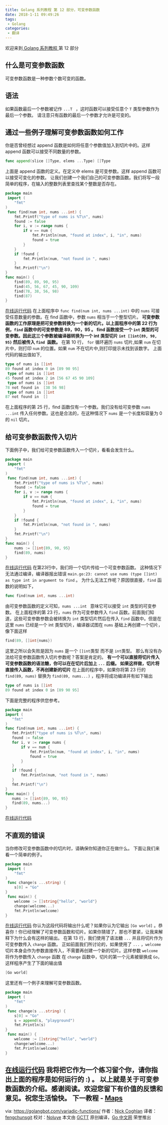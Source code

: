 ```yaml
---
title: Golang 系列教程 第 12 部分，可变参数函数
date: 2018-1-11 09:49:26
tags: 
 - Golang
categories: 
 - 翻译 
---
```


 欢迎来到[ Golang 系列教程 ](https://golangbot.com/learn-golang-series/)第 12 部分
 ## 什么是可变参数函数
可变参数函数是一种参数个数可变的函数。
 ## 语法
 如果函数最后一个参数被记作 `...T ` ，这时函数可以接受任意个 `T` 类型参数作为最后一个参数。
 请注意只有函数的最后一个参数才允许是可变的。
 ## 通过一些例子理解可变参数函数如何工作
 你是否曾经想过 append 函数是如何将任意个参数值加入到切片中的。这样 append 函数可以接受不同数量的参数。
```go
func append(slice []Type, elems ...Type) []Type
```
 上面是 append 函数的定义。在定义中 elems 是可变参数。这样 append 函数可以接受可变化的参数。
 让我们创建一个我们自己的可变参数函数。我们将写一段简单的程序，在输入的整数列表里查找某个整数是否存在。
```go
package main
 import (  
    "fmt"
)
 func find(num int, nums ...int) {  
    fmt.Printf("type of nums is %T\n", nums)
    found := false
    for i, v := range nums {
        if v == num {
            fmt.Println(num, "found at index", i, "in", nums)
            found = true
        }
    }
    if !found {
        fmt.Println(num, "not found in ", nums)
    }
    fmt.Printf("\n")
}
func main() {  
    find(89, 89, 90, 95)
    find(45, 56, 67, 45, 90, 109)
    find(78, 38, 56, 98)
    find(87)
}
 ```
[在线运行代码](https://play.golang.org/p/7occymiS6s)
 在上面程序中 `func find(num int, nums ...int)`  中的 `nums` 可接受任意数量的参数。在 find 函数中，参数 `nums` 相当于一个整型切片。 
 **可变参数函数的工作原理是把可变参数转换为一个新的切片。以上面程序中的第 22 行为例，`find` 函数中的可变参数是 89，90，95 。 find 函数接受一个 `int` 类型的可变参数。因此这三个参数被编译器转换为一个 int 类型切片 `int []int{89, 90, 95}` 然后被传入 `find `函数。**
 在第 10 行， `for` 循环遍历 `nums` 切片,如果 `num` 在切片中，则打印 `num` 的位置。如果 `num` 不在切片中,则打印提示未找到该数字。
 上面代码的输出值如下,
```go
type of nums is []int  
89 found at index 0 in [89 90 95]
 type of nums is []int  
45 found at index 2 in [56 67 45 90 109]
 type of nums is []int  
78 not found in  [38 56 98]
 type of nums is []int  
87 not found in  []  
 ```
 在上面程序的第 25 行，find 函数仅有一个参数。我们没有给可变参数 `nums ...int` 传入任何参数。这也是合法的，在这种情况下 `nums` 是一个长度和容量为 0 的 `nil` 切片。
 ## 给可变参数函数传入切片
 下面例子中，我们给可变参数函数传入一个切片，看看会发生什么。
```go
package main
 import (  
    "fmt"
)
 func find(num int, nums ...int) {  
    fmt.Printf("type of nums is %T\n", nums)
    found := false
    for i, v := range nums {
        if v == num {
            fmt.Println(num, "found at index", i, "in", nums)
            found = true
        }
    }
    if !found {
        fmt.Println(num, "not found in ", nums)
    }
    fmt.Printf("\n")
}
func main() {  
    nums := []int{89, 90, 95}
    find(89, nums)
}
 ```
[在线运行代码](https://play.golang.org/p/7occymiS6s)
 在第23行中，我们将一个切片传给一个可变参数函数。
 这种情况下无法通过编译，编译器报出错误 `main.go:23: cannot use nums (type []int) as type int in argument to find` 。
 为什么无法工作呢？原因很直接，`find` 函数的说明如下，
 ```go
func find(num int, nums ...int)  
```
 由可变参数函数的定义可知，`nums ...int ` 意味它可以接受 `int` 类型的可变参数。
 在上面程序的第 23 行，`nums` 作为可变参数传入 `find` 函数。前面我们知道，这些可变参数参数会被转换为 `int` 类型切片然后在传入 `find` 函数中。但是在这里 `nums` 已经是一个 int 类型切片，编译器试图在 `nums` 基础上再创建一个切片，像下面这样
 ```go
find(89, []int{nums})
```  
 这里之所以会失败是因为 `nums` 是一个 `[]int`类型 而不是 `int`类型。
 那么有没有办法给可变参数函数传入切片参数呢？答案是肯定的。
 **有一个可以直接将切片传入可变参数函数的语法糖，你可以在在切片后加上 `...` 后缀。
如果这样做，切片将直接传入函数，不再创建新的切片**
 在上面的程序中，如果你将第 23 行的 `find(89, nums)` 替换为 `find(89, nums...)` ，程序将成功编译并有如下输出
```go
type of nums is []int  
89 found at index 0 in [89 90 95]
```  
下面是完整的程序供您参考。
 ```go
package main
 import (  
    "fmt"
)
 func find(num int, nums ...int) {  
    fmt.Printf("type of nums is %T\n", nums)
    found := false
    for i, v := range nums {
        if v == num {
            fmt.Println(num, "found at index", i, "in", nums)
            found = true
        }
    }
    if !found {
        fmt.Println(num, "not found in ", nums)
    }
    fmt.Printf("\n")
}
func main() {  
    nums := []int{89, 90, 95}
    find(89, nums...)
}
```
[在线运行代码](https://play.golang.org/p/7occymiS6s)
 ## 不直观的错误
 当你修改可变参数函数中的切片时，请确保你知道你正在做什么。
 下面让我们来看一个简单的例子。
```go
package main
 import (  
    "fmt"
)
 func change(s ...string) {  
    s[0] = "Go"
}
 func main() {  
    welcome := []string{"hello", "world"}
    change(welcome...)
    fmt.Println(welcome)
}
```
[在线运行代码](https://play.golang.org/p/7occymiS6s)
 你认为这段代码将输出什么呢？如果你认为它输出 `[Go world]` 。恭喜你！你已经理解了可变参数函数和切片。如果你猜错了，那也不要紧，让我来解释下为什么会有这样的输出。
 在第 13 行，我们使用了语法糖 `...` 并且将切片作为可变参数传入 `change` 函数。
 正如前面我们所讨论的，如果使用了 `...` ，`welcome` 切片本身会作为参数直接传入，不需要再创建一个新的切片。这样参数 `welcome` 将作为参数传入 `change` 函数
 在 `change` 函数中，切片的第一个元素被替换成 `Go`，这样程序产生了下面的输出值
 ```go
[Go world]
```
这里还有一个例子来理解可变参数函数。
```go
package main
 import (  
    "fmt"
)
 func change(s ...string) {  
    s[0] = "Go"
    s = append(s, "playground")
    fmt.Println(s)
}
 func main() {  
    welcome := []string{"hello", "world"}
    change(welcome...)
    fmt.Println(welcome)
}
```
[在线运行代码](https://play.golang.org/p/7occymiS6s)
 我将把它作为一个练习留个你，请你指出上面的程序是如何运行的 :) 。
 以上就是关于可变参数函数的介绍。感谢阅读。欢迎您留下有价值的反馈和意见。祝您生活愉快。
 下一教程 - [Maps](https://golangbot.com/maps/)
 ----------------
 via: https://golangbot.com/variadic-functions/
 作者：[Nick Coghlan](https://golangbot.com/about/)
 译者：[fengchunsgit](https://github.com/fengchunsgit)
 校对：[Noluye](https://github.com/Noluye)
 本文由 [GCTT](https://github.com/studygolang/GCTT) 原创编译，[Go 中文网](https://studygolang.com/) 荣誉推出
